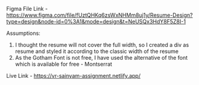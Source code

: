Figma File Link - https://www.figma.com/file/fUztQHKq6zsWxNHMm8uj1y/Resume-Design?type=design&node-id=0%3A1&mode=design&t=NeUSQx3HdY8F5Z8I-1

Assumptions:
 1. I thought the resume will not cover the full width, so I created a div as resume and styled it according to the classic width of the resume 
 2. As the Gotham Font is not free, I have used the alternative of the font which is available for free - Montserrat

Live Link - https://vr-sainyam-assignment.netlify.app/
